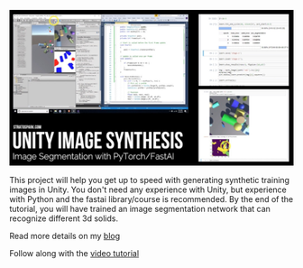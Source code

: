 ![Unity Image Synthesis](image-synthesis-intro.jpg)

This project will help you get up to speed with generating synthetic training images in Unity. You don't need any experience with Unity, but experience with Python and the fastai library/course is recommended. By the end of the tutorial, you will have trained an image segmentation network that can recognize different 3d solids. 

Read more details on my [blog](https://blog.stratospark.com/generating-synthetic-data-image-segmentation-unity-pytorch-fastai.html)

Follow along with the [video tutorial](https://youtu.be/P4CCMvtUohA)
